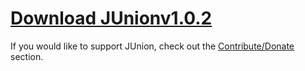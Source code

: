 # [Download JUnionv1.0.2](https://github.com/TehLeo/junion/releases/download/1.0/junion1.0.2.zip)

If you would like to support JUnion, check out the [Contribute/Donate](support.md) section.
